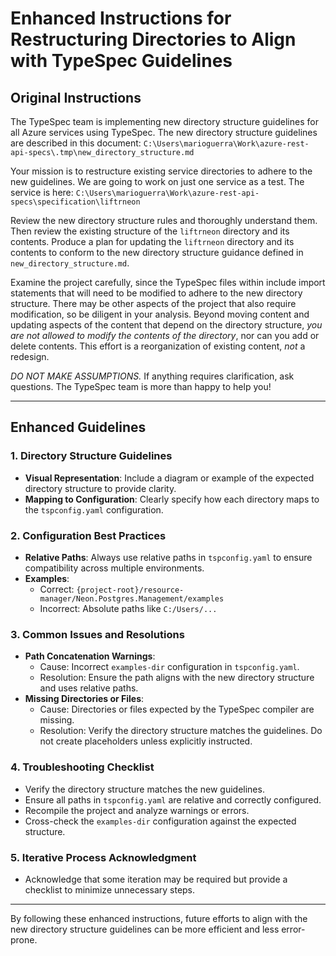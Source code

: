 # Enhanced Instructions for Restructuring Directories to Align with TypeSpec Guidelines

## Original Instructions
The TypeSpec team is implementing new directory structure guidelines for all Azure services using TypeSpec. The new directory structure guidelines are described in this document:
`C:\Users\marioguerra\Work\azure-rest-api-specs\.tmp\new_directory_structure.md`

Your mission is to restructure existing service directories to adhere to the new guidelines. We are going to work on just one service as a test. The service is here:
`C:\Users\marioguerra\Work\azure-rest-api-specs\specification\liftrneon`

Review the new directory structure rules and thoroughly understand them. Then review the existing structure of the `liftrneon` directory and its contents. Produce a plan for updating the `liftrneon` directory and its contents to conform to the new directory structure guidance defined in `new_directory_structure.md`.

Examine the project carefully, since the TypeSpec files within include import statements that will need to be modified to adhere to the new directory structure. There may be other aspects of the project that also require modification, so be diligent in your analysis. Beyond moving content and updating aspects of the content that depend on the directory structure, *you are not allowed to modify the contents of the directory*, nor can you add or delete contents. This effort is a reorganization of existing content, *not* a redesign.

*DO NOT MAKE ASSUMPTIONS.* If anything requires clarification, ask questions. The TypeSpec team is more than happy to help you!

---

## Enhanced Guidelines

### 1. Directory Structure Guidelines
- **Visual Representation**: Include a diagram or example of the expected directory structure to provide clarity.
- **Mapping to Configuration**: Clearly specify how each directory maps to the `tspconfig.yaml` configuration.

### 2. Configuration Best Practices
- **Relative Paths**: Always use relative paths in `tspconfig.yaml` to ensure compatibility across multiple environments.
- **Examples**:
  - Correct: `{project-root}/resource-manager/Neon.Postgres.Management/examples`
  - Incorrect: Absolute paths like `C:/Users/...`

### 3. Common Issues and Resolutions
- **Path Concatenation Warnings**:
  - Cause: Incorrect `examples-dir` configuration in `tspconfig.yaml`.
  - Resolution: Ensure the path aligns with the new directory structure and uses relative paths.
- **Missing Directories or Files**:
  - Cause: Directories or files expected by the TypeSpec compiler are missing.
  - Resolution: Verify the directory structure matches the guidelines. Do not create placeholders unless explicitly instructed.

### 4. Troubleshooting Checklist
- Verify the directory structure matches the new guidelines.
- Ensure all paths in `tspconfig.yaml` are relative and correctly configured.
- Recompile the project and analyze warnings or errors.
- Cross-check the `examples-dir` configuration against the expected structure.

### 5. Iterative Process Acknowledgment
- Acknowledge that some iteration may be required but provide a checklist to minimize unnecessary steps.

---

By following these enhanced instructions, future efforts to align with the new directory structure guidelines can be more efficient and less error-prone.
